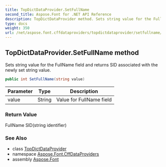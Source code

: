 ```yaml
---
title: TopDictDataProvider.SetFullName
second_title: Aspose.Font for .NET API Reference
description: TopDictDataProvider method. Sets string value for the FullName field and returns SID associated with the newly set string value
type: docs
weight: 350
url: /net/aspose.font.cffdataproviders/topdictdataprovider/setfullname/
---
```

## TopDictDataProvider.SetFullName method

Sets string value for the FullName field and returns SID associated with the newly set string value.

```csharp
public int SetFullName(string value)
```

| Parameter | Type | Description |
| --- | --- | --- |
| value | String | Value for FullName field |

### Return Value

FullName SID(string identifier)

### See Also

* class [TopDictDataProvider](../)
* namespace [Aspose.Font.CffDataProviders](../../../aspose.font.cffdataproviders/)
* assembly [Aspose.Font](../../../)


